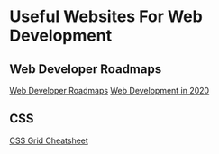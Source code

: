# Useful Websites For Web Development

## Web Developer Roadmaps

[Web Developer Roadmaps](https://roadmap.sh/roadmaps)
[Web Development in 2020](https://coggle.it/diagram/XfeRbWj7xy3dsEX8/t/web-development-in-2020)

## CSS

[CSS Grid Cheatsheet](http://grid.malven.co/)
